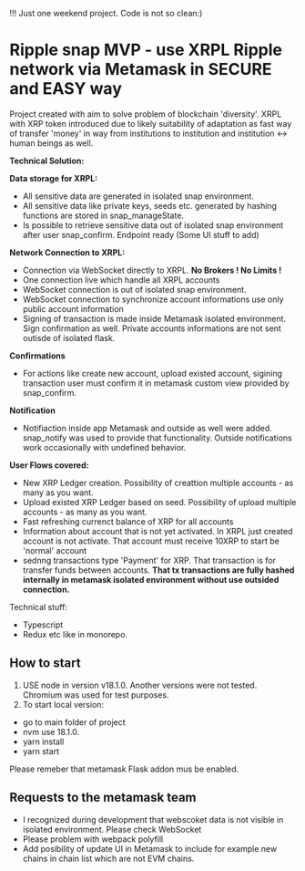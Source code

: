 !!! Just one weekend project. Code is not so clean:)

# Ripple snap MVP - use XRPL Ripple network via Metamask in SECURE and EASY way

Project created with aim to solve problem of blockchain 'diversity'. XRPL with XRP token introduced due to likely suitability of adaptation as fast way of transfer 'money' in way from institutions to institution and institution <-> human beings as well.

**Technical Solution:**

**Data storage for XRPL:**

- All sensitive data are generated in isolated snap environment.
- All sensitive data like private keys, seeds etc. generated by hashing functions are stored in snap_manageState.
- Is possible to retrieve sensitive data out of isolated snap environment after user snap_confirm. Endpoint ready (Some UI stuff to add)

**Network Connection to XRPL:**

- Connection via WebSocket directly to XRPL. **No Brokers ! No Limits !**
- One connection live which handle all XRPL accounts
- WebSocket connection is out of isolated snap environment.
- WebSocket connection to synchronize account informations use only public account information
- Signing of transaction is made inside Metamask isolated environment. Sign confirmation as well. Private accounts informations are not sent outisde of isolated flask.

**Confirmations**

- For actions like create new account, upload existed account, sigining transaction user must confirm it in metamask custom view provided by snap_confirm.

**Notification**

- Notifiaction inside app Metamask and outside as well were added. snap_notify was used to provide that functionality. Outside notifications work occasionally with undefined behavior.

**User Flows covered:**

- New XRP Ledger creation. Possibility of creattion multiple accounts - as many as you want.
- Upload existed XRP Ledger based on seed. Possibility of upload multiple accounts - as many as you want.
- Fast refreshing currenct balance of XRP for all accounts
- Information about account that is not yet activated. In XRPL just created account is not activate. That account must receive 10XRP to start be 'normal' account
- sednng transactions type 'Payment' for XRP. That transaction is for transfer funds between accounts. **That tx transactions are fully hashed internally in metamask isolated environment without use outsided connection.**

Technical stuff:

- Typescript
- Redux
  etc like in monorepo.

## How to start

1. USE node in version v18.1.0. Another versions were not tested. Chromium was used for test purposes.
2. To start local version:

- go to main folder of project
- nvm use 18.1.0.
- yarn install
- yarn start

Please remeber that metamask Flask addon mus be enabled.

## Requests to the metamask team

- I recognized during development that webscoket data is not visible in isolated environment. Please check WebSocket
- Please problem with webpack polyfill
- Add posibility of update UI in Metamask to include for example new chains in chain list which are not EVM chains.
